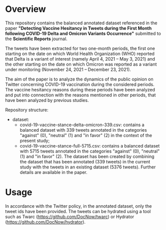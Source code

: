 # Overview
This repository contains the balanced annotated dataset referenced in the paper **"Detecting Vaccine Hesitancy in Tweets during the First Month following COVID-19 Delta and Omicron Variants Occurrence"** submitted to the **Scientific Reports** journal.

The tweets have been extracted for two one-month periods, the first one starting on the date on which World Health Organization (WHO) reported that Delta is a variant of interest (namely April 4, 2021 – May 3, 2021) and the other starting on the date on which Omicron was reported as a variant under monitoring (November 24, 2021 – December 23, 2021).

The aim of the paper is to analyze the dynamics of the public opinion on Twitter concerning COVID-19 vaccination during the considered periods. The vaccine hesitancy reasons during these periods have been analyzed and put into connection with the reasons mentioned in other periods, that have been analyzed by previous studies.

Repository structure:
- dataset: 
  - covid-19-vaccine-stance-delta-omicron-339.csv: contains a balanced dataset with 339 tweets annotated in the categories "against" (0), "neutral" (1) and "in favor" (2) in the context of the present study;
  - covid-19-vaccine-stance-full-5715.csv: contains a balanced dataset with 5715 tweets annotated in the categories "against" (0), "neutral" (1) and "in favor" (2). The dataset has been created by combining the dataset that has been annotated (339 tweets) in the current study with the tweets in an existing dataset (5376 tweets). Further details are available in the paper.

# Usage
In accordance with the Twitter policy, in the annotated dataset, only the tweet ids have been provided. The tweets can be hydrated using a tool such as Twarc (https://github.com/DocNow/twarc) or Hydrator (https://github.com/DocNow/hydrator).
